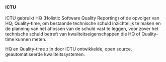 #### ICTU

ICTU gebruikt HQ (Holistic Software Quality Reporting) of de opvolger van HQ; Quality-time, om bestaande technische schuld inzichtelijk te maken en de planning van het aflossen van de schuld vast te leggen, voor zover het technische schuld betreft van kwaliteitseigenschappen die HQ of Quality-time kunnen meten. 

HQ en Quality-time zijn door ICTU ontwikkelde, open source, geautomatiseerde kwaliteitssystemen.
